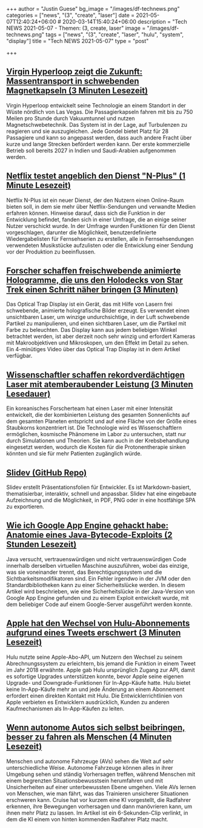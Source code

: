 +++
author = "Justin Guese"
bg_image = "/images/df-technews.png"
categories = ["news", "(3", "create", "laser"]
date = 2021-05-07T12:40:24+06:00 # 2020-03-14T15:40:24+06:00
description = "Tech NEWS 2021-05-07 - Themen: (3, create, laser"
image = "/images/df-technews.png"
tags = ["news", "(3", "create", "laser", "hulu", "system", "display"]
title = "Tech NEWS 2021-05-07"
type = "post"

+++

## [Virgin Hyperloop zeigt die Zukunft: Massentransport in schwebenden Magnetkapseln (3 Minuten Lesezeit)](https://www.usnews.com/news/technology/articles/2021-05-06/virgin-hyperloop-shows-off-the-future-mass-transport-in-floating-magnetic-pods)

 Virgin Hyperloop entwickelt seine Technologie an einem Standort in der Wüste nördlich von Las Vegas. Die Passagierkapseln fahren mit bis zu 750 Meilen pro Stunde durch Vakuumtunnel und nutzen Magnetschwebetechnik. Das System ist in der Lage, auf Turbulenzen zu reagieren und sie auszugleichen. Jede Gondel bietet Platz für 28 Passagiere und kann so angepasst werden, dass auch andere Fracht über kurze und lange Strecken befördert werden kann. Der erste kommerzielle Betrieb soll bereits 2027 in Indien und Saudi-Arabien aufgenommen werden.

## [Netflix testet angeblich den Dienst "N-Plus" (1 Minute Lesezeit)](https://www.cnet.com/news/netflix-is-reportedly-testing-n-plus-service/)

 Netflix N-Plus ist ein neuer Dienst, der den Nutzern einen Online-Raum bieten soll, in dem sie mehr über Netflix-Sendungen und verwandte Medien erfahren können. Hinweise darauf, dass sich die Funktion in der Entwicklung befindet, fanden sich in einer Umfrage, die an einige seiner Nutzer verschickt wurde. In der Umfrage wurden Funktionen für den Dienst vorgeschlagen, darunter die Möglichkeit, benutzerdefinierte Wiedergabelisten für Fernsehserien zu erstellen, alle in Fernsehsendungen verwendeten Musikstücke aufzulisten oder die Entwicklung einer Sendung vor der Produktion zu beeinflussen.

## [Forscher schaffen freischwebende animierte Hologramme, die uns den Holodecks von Star Trek einen Schritt näher bringen (3 Minuten)](https://gizmodo.com/researchers-create-free-floating-animated-holograms-tha-1846828392)

 Das Optical Trap Display ist ein Gerät, das mit Hilfe von Lasern frei schwebende, animierte holografische Bilder erzeugt. Es verwendet einen unsichtbaren Laser, um winzige undurchsichtige, in der Luft schwebende Partikel zu manipulieren, und einen sichtbaren Laser, um die Partikel mit Farbe zu beleuchten. Das Display kann aus jedem beliebigen Winkel betrachtet werden, ist aber derzeit noch sehr winzig und erfordert Kameras mit Makroobjektiven und Mikroskopen, um den Effekt im Detail zu sehen. Ein 4-minütiges Video über das Optical Trap Display ist in dem Artikel verfügbar.

## [Wissenschaftler schaffen rekordverdächtigen Laser mit atemberaubender Leistung (3 Minuten Lesedauer)](https://www.vice.com/en/article/z3xxza/scientists-create-record-breaking-laser-with-mind-blowing-power)

 Ein koreanisches Forscherteam hat einen Laser mit einer Intensität entwickelt, die der kombinierten Leistung des gesamten Sonnenlichts auf dem gesamten Planeten entspricht und auf eine Fläche von der Größe eines Staubkorns konzentriert ist. Die Technologie wird es Wissenschaftlern ermöglichen, kosmische Phänomene im Labor zu untersuchen, statt nur durch Simulationen und Theorien. Sie kann auch in der Krebsbehandlung eingesetzt werden, wodurch die Kosten für die Protonentherapie sinken könnten und sie für mehr Patienten zugänglich würde.

## [Slidev (GitHub Repo)](https://github.com/slidevjs/slidev)

 Slidev erstellt Präsentationsfolien für Entwickler. Es ist Markdown-basiert, thematisierbar, interaktiv, schnell und anpassbar. Slidev hat eine eingebaute Aufzeichnung und die Möglichkeit, in PDF, PNG oder in eine hostfähige SPA zu exportieren.

## [Wie ich Google App Engine gehackt habe: Anatomie eines Java-Bytecode-Exploits (2 Stunden Lesezeit)](https://blog.polybdenum.com/2021/05/05/how-i-hacked-google-app-engine-anatomy-of-a-java-bytecode-exploit.html)

 Java versucht, vertrauenswürdigen und nicht vertrauenswürdigen Code innerhalb derselben virtuellen Maschine auszuführen, wobei das einzige, was sie voneinander trennt, das Berechtigungssystem und die Sichtbarkeitsmodifikatoren sind. Ein Fehler irgendwo in der JVM oder den Standardbibliotheken kann zu einer Sicherheitslücke werden. In diesem Artikel wird beschrieben, wie eine Sicherheitslücke in der Java-Version von Google App Engine gefunden und zu einem Exploit entwickelt wurde, mit dem beliebiger Code auf einem Google-Server ausgeführt werden konnte.

## [Apple hat den Wechsel von Hulu-Abonnements aufgrund eines Tweets erschwert (3 Minuten Lesezeit)](https://www.theverge.com/2021/5/6/22423410/apple-hulu-subscription-in-app-purchase-tweet)

 Hulu nutzte seine Apple-Abo-API, um Nutzern den Wechsel zu seinem Abrechnungssystem zu erleichtern, bis jemand die Funktion in einem Tweet im Jahr 2018 erwähnte. Apple gab Hulu ursprünglich Zugang zur API, damit es sofortige Upgrades unterstützen konnte, bevor Apple seine eigenen Upgrade- und Downgrade-Funktionen für In-App-Käufe hatte. Hulu bietet keine In-App-Käufe mehr an und jede Änderung an einem Abonnement erfordert einen direkten Kontakt mit Hulu. Die Entwicklerrichtlinien von Apple verbieten es Entwicklern ausdrücklich, Kunden zu anderen Kaufmechanismen als In-App-Käufen zu leiten.

## [Wenn autonome Autos sich selbst beibringen, besser zu fahren als Menschen (4 Minuten Lesezeit)](https://spectrum.ieee.org/cars-that-think/transportation/self-driving/autonomous-cars-teach-themselves-to-drive-better-than-humans)

 Menschen und autonome Fahrzeuge (AVs) sehen die Welt auf sehr unterschiedliche Weise. Autonome Fahrzeuge können alles in ihrer Umgebung sehen und ständig Vorhersagen treffen, während Menschen mit einem begrenzten Situationsbewusstsein herumfahren und mit Unsicherheiten auf einer unterbewussten Ebene umgehen. Viele AVs lernen von Menschen, wie man fährt, was das Trainieren unsicherer Situationen erschweren kann. Cruise hat vor kurzem eine KI vorgestellt, die Radfahrer erkennen, ihre Bewegungen vorhersagen und dann manövrieren kann, um ihnen mehr Platz zu lassen. Im Artikel ist ein 6-Sekunden-Clip verlinkt, in dem die KI einem von hinten kommenden Radfahrer Platz macht.

